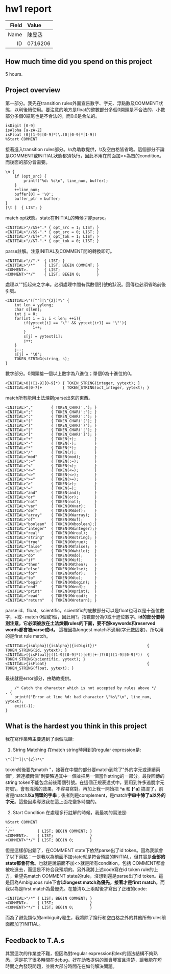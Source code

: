 # hw1 report

|Field|Value|
|-:|:-|
|Name|陳昱丞|
|ID|0716206|

## How much time did you spend on this project

5 hours.

## Project overview

第一部分。我先在transition rules外面宣告數字、字元、浮點數及COMMENT狀態，以利後續使用。要注意的地方是float的整數部分多個0開頭是不合法的、小數部分多個0結尾也是不合法的，而0.0是合法的。
```
isDigit [0-9]
isAlpha [a-zA-Z]
isFloat (0|[1-9][0-9]*)\.(0|[0-9]*[1-9])
%Start COMMENT
```
接著進入transition rules部分。\\n為助教提供，\\t及空白格皆省略。這個部分不論是COMMENT或INITIAL狀態都須執行，因此不用在前面加<>為首的condition。而後面的部分皆需要。
```
\n {
    if (opt_src) {
        printf("%d: %s\n", line_num, buffer);
    }
    ++line_num;
    buffer[0] = '\0';
    buffer_ptr = buffer;
}
[\t ]  { LIST; }
```
match opt狀態。state在INITIAL的時候才能parse。
```
<INITIAL>"//&S+".* { opt_src = 1; LIST; }
<INITIAL>"//&S-".* { opt_src = 0; LIST; }
<INITIAL>"//&T+".* { opt_tok = 1; LIST; }
<INITIAL>"//&T-".* { opt_tok = 0; LIST; }
```
parse註解。注意INITIAL及COMMENT間的轉換即可。
```
<INITIAL>"//".*  { LIST; }
<INITIAL>"/*"    { LIST; BEGIN COMMENT; }
<COMMENT>.       { LIST;                }
<COMMENT>"*/"    { LIST; BEGIN 0;       }
```
處理以\"\"括起來之字串。必須處理中間有偶數個引號的狀況。回傳也必須省略前後引號。
```
<INITIAL>\"([^"]|\"{2})*\" { 
	int len = yyleng;
	char s[len];
	int j = 0;
	for(int i = 1; i < len; ++i){
		if(yytext[i] == '\"' && yytext[i+1] == '\"'){
			i++;
		}
		s[j] = yytext[i];
		j++;
	}
	j--;
	s[j] = '\0';
	TOKEN_STRING(string, s);
}
```
數字部分。0開頭接一個以上數字為八進位；單個0為十進位的0。
```
<INITIAL>0|([1-9][0-9]*) { TOKEN_STRING(integer, yytext); }
<INITIAL>0[0-7]+         { TOKEN_STRING(oct_integer, yytext); }
```
match所有能用土法煉鋼parse出來的東西。
```
<INITIAL>","        { TOKEN_CHAR(','); }
<INITIAL>";"        { TOKEN_CHAR(';'); }
<INITIAL>":"        { TOKEN_CHAR(':'); }
<INITIAL>"("        { TOKEN_CHAR('('); }
<INITIAL>")"        { TOKEN_CHAR(')'); }
<INITIAL>"["        { TOKEN_CHAR('['); }
<INITIAL>"]"        { TOKEN_CHAR(']'); }
<INITIAL>"+"        { TOKEN(+);        }
<INITIAL>"-"        { TOKEN(-);        }
<INITIAL>"*"        { TOKEN(*);        }
<INITIAL>"/"        { TOKEN(/);        }
<INITIAL>"mod"      { TOKEN(mod);      }
<INITIAL>":="       { TOKEN(:=);       }
<INITIAL>"<"        { TOKEN(<);        }
<INITIAL>"<="       { TOKEN(<=);       }
<INITIAL>"<>"       { TOKEN(<>);       }
<INITIAL>">="       { TOKEN(>=);       }
<INITIAL>">"        { TOKEN(>);        }
<INITIAL>"="        { TOKEN(=);        }
<INITIAL>"and"      { TOKEN(and);      }
<INITIAL>"or"       { TOKEN(or);       } 
<INITIAL>"not"      { TOKEN(not);      }
<INITIAL>"var"      { TOKEN(KWvar);    }
<INITIAL>"def"      { TOKEN(KWdef);    }
<INITIAL>"array"    { TOKEN(KWarray);  }
<INITIAL>"of"       { TOKEN(KWof);     }
<INITIAL>"boolean"  { TOKEN(KWboolean);}
<INITIAL>"integer"  { TOKEN(KWinteger);}
<INITIAL>"real"     { TOKEN(KWreal);   }
<INITIAL>"string"   { TOKEN(KWstring); }
<INITIAL>"true"     { TOKEN(KWtrue);   }
<INITIAL>"false"    { TOKEN(KWfalse);  }
<INITIAL>"while"    { TOKEN(KWwhile);  }
<INITIAL>"do"       { TOKEN(KWdo);     }
<INITIAL>"if"       { TOKEN(KWif);     }
<INITIAL>"then"     { TOKEN(KWthen);   }
<INITIAL>"else"     { TOKEN(KWelse);   }
<INITIAL>"for"      { TOKEN(KWfor);    }
<INITIAL>"to"       { TOKEN(KWto);     }
<INITIAL>"begin"    { TOKEN(KWbegin);  }
<INITIAL>"end"      { TOKEN(KWend);    }
<INITIAL>"print"    { TOKEN(KWprint);  }
<INITIAL>"read"     { TOKEN(KWread);   }
<INITIAL>"return"   { TOKEN(KWreturn); }
```
parse id、float、scientific。scientific的底數部分可以是float也可以是十進位數字，+或- match 0個或1個，因此用?。指數部分為0或十進位數字。**id的部分要特別注意，它必須被放在土法煉鋼rules的下面，要不然keywords和reserved words都會被parse成id。** 這裡因為longest match不適用(字元數固定)，所以用的是first rule match。
```
<INITIAL>{isAlpha}({isAlpha}|{isDigit})*                      { TOKEN_STRING(id, yytext); }
<INITIAL>({isFloat}|([1-9][0-9]*))[eE][+-]?(0|([1-9][0-9]*))  { TOKEN_STRING(scientific, yytext); }
<INITIAL>{isFloat}                                            { TOKEN_STRING(float, yytext); }
```
最後就是error部分，由助教提供。
```
    /* Catch the character which is not accepted by rules above */
. {
    printf("Error at line %d: bad character \"%s\"\n", line_num, yytext);
    exit(-1);
}
```


## What is the hardest you think in this project

我在寫作業時主要遇到了兩個瓶頸:
1. String Matching
在match string時用到的regular expression是:
```
\"([^"]|\"{2})*\"
```
token前後要先match \"，接著在中間的部分要match到除了\"外的字元或連續兩個\"，若連續兩個\"則要略過其中一個並把另一個當作string的一部分。最後回傳的string token不能包含前後兩個引號。在這個正規表達式中，要用到許多逃脫字元符號\\，會有混淆的效果，不容易寫對。再加上我一開始把 **^a** 和 **[^a]** 搞混了，前者是match**以a開頭的字串**；後者則是complement，是match**字串中除了a以外的字元**。這些因素導致我在這上面花蠻多時間的。

2. Start Condition
在處理多行註解的時候，我最初的寫法是:
```
%Start COMMENT
...
"/*"          { LIST; BEGIN COMMENT; }
<COMMENT>.    { LIST;                }
<COMMENT>"*/" { LIST; BEGIN 0;       }
```
但是這樣卻出錯了，在COMMENT state下依然parse出了id token。因為我誤會了以下兩點：一是我以為前面不加state就是符合預設的INITIAL，但其實是**全部的state都會符合**。也就是說前面不加<>就是所有condition，包括 COMMENT都會被吃進去，而這是不符合我預期的。另外我將上述code寫在id token rule的上方，希望先match COMMENT state的rule，沒想到還是parse出了id token。這是因為Ambiguous rule下會**以longest match為優先，接著才是first match**。而我以為是first match為最優先。在釐清以上兩點後才寫出了正確的code:
```
<INITIAL>"/*" { LIST; BEGIN COMMENT; }
<COMMENT>.    { LIST;                }
<COMMENT>"*/" { LIST; BEGIN 0;       }
```
而為了避免類似的ambiguity發生，我將除了換行和空白格之外的其他所有rules前面都加了INITIAL。

## Feedback to T.A.s

其實這次的作業並不難，但因為對regular expression和lex的語法結構不夠熟悉，還是花了很多時間在debug。好在助教提供的測資豐富且清楚，讓我能在短時間之內發現問題，並將大部分時間花在如何解決問題。
